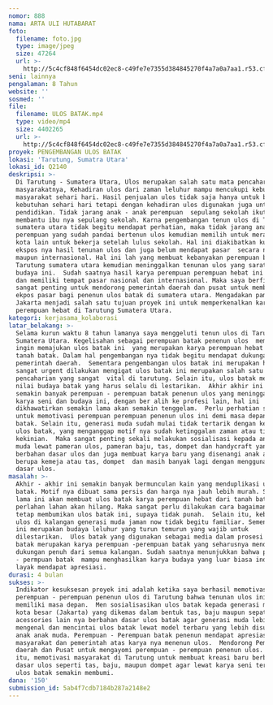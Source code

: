 ```yaml
---
nomor: 888
nama: ARTA ULI HUTABARAT
foto:
  filename: foto.jpg
  type: image/jpeg
  size: 47264
  url: >-
    http://5c4cf848f6454dc02ec8-c49fe7e7355d384845270f4a7a0a7aa1.r53.cf2.rackcdn.com/b8b6ca33-1a5c-411a-9cd0-560bef7012fb/foto.jpg
seni: lainnya
pengalaman: 8 Tahun
website: ''
sosmed: ''
file:
  filename: ULOS BATAK.mp4
  type: video/mp4
  size: 4402265
  url: >-
    http://5c4cf848f6454dc02ec8-c49fe7e7355d384845270f4a7a0a7aa1.r53.cf2.rackcdn.com/1cba68d9-d6cf-4208-a6ac-39d29a8f897a/ULOS%20BATAK.mp4
proyek: PENGEMBANGAN ULOS BATAK
lokasi: 'Tarutung, Sumatra Utara'
lokasi_id: Q2140
deskripsi: >-
  Di Tarutung - Sumatera Utara, Ulos merupakan salah satu mata pencaharian bagi
  masyarakatnya, Kehadiran ulos dari zaman leluhur mampu mencukupi kebutuhan
  masyarakat sehari hari. Hasil penjualan ulos tidak saja hanya untuk biaya
  kebutuhan sehari hari tetapi dengan kehadiran ulos digunakan juga untuk biaya
  pendidikan. Tidak jarang anak - anak perempuan  sepulang sekolah ikut bertenun
  membantu ibu nya sepulang sekolah. Karna pengembangan tenun ulos di Tarutung
  sumatera utara tidak begitu mendapat perhatian, maka tidak jarang anak - anak
  perempuan yang sudah pandai bertenun ulos kemudian memilih untuk merantau ke
  kota lain untuk bekerja setelah lulus sekolah. Hal ini diakibatkan kurang di
  ekspos nya hasil tenunan ulos dan juga belum mendapat pasar  secara nasional
  maupun internasional. Hal ini lah yang membuat kebanyakan perempuan batak di
  Tarutung sumatera utara kemudian meninggalkan tenunan ulos yang sarat nilai
  budaya ini.  Sudah saatnya hasil karya perempuan perempuan hebat ini di ekspos
  dan memiliki tempat pasar nasional dan internasional. Maka saya berfikir
  sangat penting untuk mendorong pemerintah daerah dan pusat untuk membantu
  ekpos pasar bagi penenun ulos batak di sumatera utara. Mengadakan pameran di
  Jakarta menjadi salah satu tujuan proyek ini untuk memperkenalkan karya karya
  perempuan hebat di Tarutung Sumatera Utara. 
kategori: kerjasama_kolaborasi
latar_belakang: >-
  Selama kurun waktu 8 tahun lamanya saya menggeluti tenun ulos di Tarutung
  Sumatera Utara. Kegelisahan sebagai perempuan batak penenun ulos  membuat saya
  ingin memajukan ulos batak ini  yang merupakan karya perempuan hebat dari
  tanah batak. Dalam hal pengembangan nya tidak begitu mendapat dukungan dari
  pemerintah daerah.  Sementara pengembangan ulos batak ini merupakan hal yang
  sangat urgent dilakukan mengigat ulos batak ini merupakan salah satu mata
  pencaharian yang sangat  vital di tarutung. Selain itu, ulos batak merupakan
  nilai budaya batak yang harus selalu di lestarikan.  Akhir akhir ini sudah
  semakin banyak perempuan - perempuan batak penenun ulos yang meninggalkan
  karya seni dan budaya ini, dengan ber alih ke profesi lain, hal ini
  dikhawatirkan semakin lama akan semakin tenggelam.  Perlu perhatian serius
  untuk memotivasi perempuan perempuan penenun ulos ini demi masa depan budaya
  batak. Selain itu, generasi muda sudah mulai tidak tertarik dengan kehadiran
  ulos batak, yang menganggap motif nya sudah ketinggalan zaman atau tidak
  kekinian.  Maka sangat penting sekali melakukan sosialisasi kepada anak anak
  muda lewat pameran ulos, pameran baju, tas, dompet dan handycraft yang
  berbahan dasar ulos dan juga membuat karya baru yang disenangi anak anak muda
  berupa kemeja atau tas, dompet  dan masih banyak lagi dengan menggunakan bahan
  dasar ulos. 
masalah: >-
  Akhir - akhir ini semakin banyak bermunculan kain yang menduplikasi ulos
  batak. Motif nya dibuat sama persis dan harga nya jauh lebih murah. Semakin
  lama ini akan membuat ulos batak karya perempuan hebat dari tanah batak
  perlahan lahan akan hilang. Maka sangat perlu dilakukan cara bagaimana untuk
  tetap membumikan ulos batak ini, supaya tidak punah.  Selain itu, keberadaan
  ulos di kalangan generasi muda jaman now tidak begitu familiar. Sementara ulos
  ini merupakan budaya leluhur yang turun temurun yang wajib untuk
  dilestarikan.  Ulos batak yang digunakan sebagai media dalam prosesi adat
  batak merupakan karya perempuan -perempuan batak yang seharusnya mendapat
  dukungan penuh dari semua kalangan. Sudah saatnya menunjukkan bahwa perempuan
  - permpuan batak  mampu menghasilkan karya budaya yang luar biasa indah yang
  layak mendapat apresiasi. 
durasi: 4 bulan
sukses: >-
  Indikator kesuksesan proyek ini adalah ketika saya berhasil memotivasi
  perempuan - perempuan penenun ulos di Tarutung bahwa tenunan ulos ini sungguh
  memiliki masa depan.  Men sosialisasikan ulos batak kepada generasi muda di
  kota besar (Jakarta) yang dikemas dalam bentuk tas, baju maupun sepatu dan
  acessories lain nya berbahan dasar ulos batak agar generasi muda lebih
  mengenal dan mencintai ulos batak lewat model terbaru yang lebih disukai oleh
  anak anak muda. Perempuan - Perempuan batak penenun mendapat apresiasi dari
  masyarakat dan pemerintah atas karya nya menenun ulos.  Mendorong Pemerintah
  daerah dan Pusat untuk mengayomi perempuan - perempuan penenun ulos.  Selain
  itu, memotivasi masyarakat di Tarutung untuk membuat kreasi baru berbahan
  dasar ulos seperti tas, baju, maupun dompet agar lewat karya seni terbaru itu
  ulos batak semakin membumi. 
dana: '150'
submission_id: 5ab4f7cdb7184b287a2148e2
---
```

